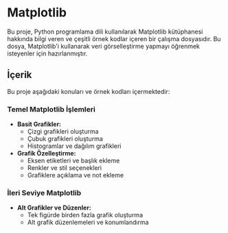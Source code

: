 
# Matplotlib
Bu proje, Python programlama dili kullanılarak Matplotlib kütüphanesi hakkında bilgi veren ve çeşitli örnek kodlar içeren bir çalışma dosyasıdır. Bu dosya, Matplotlib'i kullanarak veri görselleştirme yapmayı öğrenmek isteyenler için hazırlanmıştır.

## İçerik
Bu proje aşağıdaki konuları ve örnek kodları içermektedir:

### Temel Matplotlib İşlemleri
- **Basit Grafikler:**
  - Çizgi grafikleri oluşturma
  - Çubuk grafikleri oluşturma
  - Histogramlar ve dağılım grafikleri
- **Grafik Özelleştirme:**
  - Eksen etiketleri ve başlık ekleme
  - Renkler ve stil seçenekleri
  - Grafiklere açıklama ve not ekleme

### İleri Seviye Matplotlib
- **Alt Grafikler ve Düzenler:**
  - Tek figürde birden fazla grafik oluşturma
  - Alt grafik düzenlemeleri ve konumlandırma



